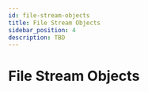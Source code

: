 ```yaml
---
id: file-stream-objects
title: File Stream Objects
sidebar_position: 4
description: TBD
---
```


# File Stream Objects
